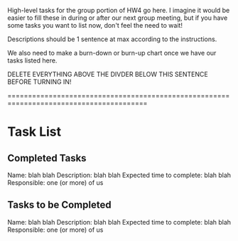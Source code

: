 High-level tasks for the group portion of HW4 go here. I imagine it would be easier to fill these in during or after our next group meeting, but if you have some tasks you want to list now, don't feel the need to wait!

Descriptions should be 1 sentence at max according to the instructions.

We also need to make a burn-down or burn-up chart once we have our tasks listed here.

DELETE EVERYTHING ABOVE THE DIVDER BELOW THIS SENTENCE BEFORE TURNING IN!

========================================================================================

# Task List

## Completed Tasks

Name: blah blah
Description: blah blah
Expected time to complete: blah blah
Responsible: one (or more) of us

## Tasks to be Completed

Name: blah blah
Description: blah blah
Expected time to complete: blah blah
Responsible: one (or more) of us
